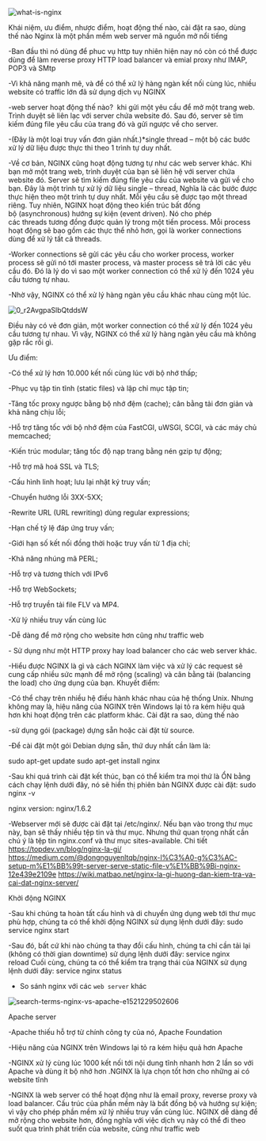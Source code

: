 ![what-is-nginx](https://user-images.githubusercontent.com/54676091/91526395-b5bbb800-e92d-11ea-9b8b-2a2f0b6c4357.png)


Khái niệm, ưu điểm, nhược điểm, hoạt động thế nào, cài đặt ra sao, dùng thế nào
Nginx là một phần mềm web server mã nguồn mở nổi tiếng


-Ban đầu thì nó dùng để phuc vụ http tuy nhiên hiện nay nó còn có thể được dùng để làm reverse proxy HTTP load balancer và emial proxy như IMAP, POP3 và SMtp

-Vì khả năng mạnh mẽ, và để có thể xử lý hàng ngàn kết nối cùng lúc, nhiều website có traffic lớn đã sử dụng dịch vụ NGINX

-web server hoạt động thế nào?  khi gửi một yêu cầu để mở một trang web. Trình duyệt sẽ liên lạc với server chứa website đó. Sau đó, server sẽ tìm kiếm đúng file yêu cầu của trang đó và gửi ngược về cho server.

-(Đây là một loại truy vấn đơn giản nhất.)*single thread – một bộ các bước xử lý dữ liệu được thực thi theo 1 trình tự duy nhất.

-Về cơ bản, NGINX cũng hoạt động tương tự như các web server khác. Khi bạn mở một trang web, trình duyệt của bạn sẽ liên hệ với server chứa website đó. Server sẽ tìm kiếm đúng file yêu cầu của website và gửi về cho bạn. Đây là một trình tự xử lý dữ liệu single – thread, 
Nghĩa là các bước được thực hiện theo một trình tự duy nhất. Mỗi yêu cầu sẽ được tạo một thread riêng.
Tuy nhiên, NGINX hoạt động theo kiến trúc bất đồng bộ (asynchronous) hướng sự kiện (event driven). Nó cho phép các threads tương đồng được quản lý trong một tiến process. Mỗi process hoạt động sẽ bao gồm các thực thể nhỏ hơn, gọi là worker connections dùng để xử lý tất cả threads.

-Worker connections sẽ gửi các yêu cầu cho worker process, worker process sẽ gửi nó tới master process, và master process sẽ trả lời các yêu cầu đó. Đó là lý do vì sao một worker connection có thể xử lý đến 1024 yêu cầu tương tự nhau. 

-Nhờ vậy, NGINX có thể xử lý hàng ngàn yêu cầu khác nhau cùng một lúc.

![0_r2AvgpaSlbQtddsW](https://user-images.githubusercontent.com/54676091/91526592-34185a00-e92e-11ea-8970-3d41fd623d76.png)

Điều này có vẻ đơn giản, một worker connection có thể xử lý đến 1024 yêu cầu tương tự nhau. Vì vậy, NGINX có thể xử lý hàng ngàn yêu cầu mà không gặp rắc rối gì.

Ưu điểm: 

-Có thể xử lý hơn 10.000 kết nối cùng lúc với bộ nhớ thấp;

-Phục vụ tập tin tĩnh (static files) và lập chỉ mục tập tin;

-Tăng tốc proxy ngược bằng bộ nhớ đệm (cache); cân bằng tải đơn giản và khả năng chịu lỗi;

-Hỗ trợ tăng tốc với bộ nhớ đệm của FastCGI, uWSGI, SCGI, và các máy chủ memcached;

-Kiến trúc modular; tăng tốc độ nạp trang bằng nén gzip tự động;

-Hỗ trợ mã hoá SSL và TLS;

-Cấu hình linh hoạt; lưu lại nhật ký truy vấn;

-Chuyển hướng lỗi 3XX-5XX;

-Rewrite URL (URL rewriting) dùng regular expressions;

-Hạn chế tỷ lệ đáp ứng truy vấn;

-Giới hạn số kết nối đồng thời hoặc truy vấn từ 1 địa chỉ;

-Khả năng nhúng mã PERL;

-Hỗ trợ và tương thích với IPv6

-Hỗ trợ WebSockets;

-Hỗ trợ truyền tải file FLV và MP4.

-Xử lý nhiều truy vấn cùng lúc

-Dễ dàng để mở rộng cho website hơn cũng như traffic web

- Sử dụng như một HTTP proxy hay load balancer cho các web server khác. 

-Hiểu được NGINX là gì và cách NGINX làm việc và xử lý các request sẽ cung cấp nhiều sức mạnh để mở rộng (scaling) và cân bằng tải (balancing the load) cho ứng dụng của bạn.
Khuyết điểm:

-Có thể chạy trên nhiều hệ điều hành khác nhau của hệ thống Unix. Nhưng không may là, hiệu năng của NGINX trên Windows lại tỏ ra kém hiệu quả hơn khi hoạt động trên các platform khác.
Cài đặt ra sao, dùng thế nào

-sử dụng gói (package) dựng sẵn hoặc cài đặt từ source.

-Để cài đặt một gói Debian dựng sẵn, thứ duy nhất cần làm là:

sudo apt-get update
sudo apt-get install nginx

-Sau khi quá trình cài đặt kết thúc, bạn có thể kiểm tra mọi thứ là ỔN bằng cách chạy lệnh dưới đây, nó sẽ hiển thị phiên bản NGINX được cài đặt:
sudo nginx -v

nginx version: nginx/1.6.2


-Webserver mới sẽ được cài đặt tại /etc/nginx/. Nếu bạn vào trong thư mục này, bạn sẽ thấy nhiều tệp tin và thư mục. Nhưng thứ quan trọng nhất cần chú ý là tệp tin nginx.conf và thư mục sites-available.
Chi tiết
https://topdev.vn/blog/nginx-la-gi/ https://medium.com/@dongnguyenltqb/nginx-l%C3%A0-g%C3%AC-setup-m%E1%BB%99t-server-serve-static-file-v%E1%BB%9Bi-nginx-12e439e2109e
https://wiki.matbao.net/nginx-la-gi-huong-dan-kiem-tra-va-cai-dat-nginx-server/


Khởi động NGINX


-Sau khi chúng ta hoàn tất cấu hình và di chuyển ứng dụng web tới thư mục phù hợp, chúng ta có thể khởi động NGINX sử dụng lệnh dưới đây: sudo service nginx start

-Sau đó, bất cứ khi nào chúng ta thay đổi cấu hình, chúng ta chỉ cần tải lại (không có thời gian downtime) sử dụng lệnh dưới đây: service nginx reload Cuối cùng, chúng ta có thể kiểm tra trạng thái của NGINX sử dụng lệnh dưới đây: service nginx status


- So sánh nginx với các `web server` khác

![search-terms-nginx-vs-apache-e1521229502606](https://user-images.githubusercontent.com/54676091/91526562-206cf380-e92e-11ea-9be1-b0d80b6bf9fc.png)

Apache server 

-Apache thiếu hỗ trợ từ chính công ty của nó, Apache Foundation

-Hiệu năng của NGINX trên Windows lại tỏ ra kém hiệu quả hơn Apache

-NGINX xử lý cùng lúc 1000 kết nối tới nội dung tĩnh nhanh hơn 2 lần so với Apache và dùng ít bộ nhớ hơn .NGINX là lựa chọn tốt hơn cho những ai có website tĩnh

-NGINX là web server có thể hoạt động như là email proxy, reverse proxy và load balancer. Cấu trúc của phần mềm này là bất đồng bộ và hướng sự kiện; vì vậy cho phép phần mềm xử 
lý nhiều truy vấn cùng lúc. NGINX dễ dàng để mở rộng cho website hơn, đồng nghĩa với việc dịch vụ này có thể đi theo suốt qua trình phát triển của website, cũng như traffic web

